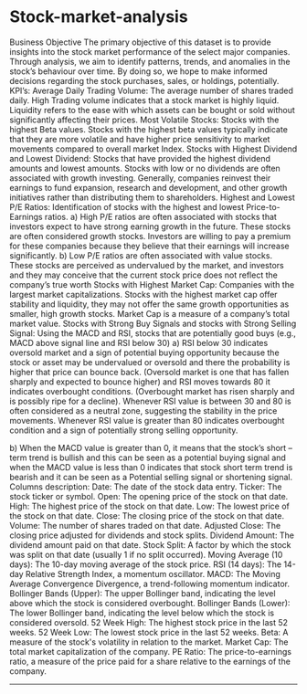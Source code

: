 # Stock-market-analysis

Business Objective
The primary objective of this dataset is to provide insights into the stock market performance of the select major companies. Through analysis, we aim to identify patterns, trends, and anomalies in the stock’s behaviour over time. By doing so, we hope to make informed decisions regarding the stock purchases, sales, or holdings, potentially.
KPI’s:
Average Daily Trading Volume: The average number of shares traded daily. High Trading volume indicates that a stock market is highly liquid. Liquidity refers to the ease with which assets can be bought or sold without significantly affecting their prices.
Most Volatile Stocks: Stocks with the highest Beta values. Stocks with the highest beta values typically indicate that they are more volatile and have higher price sensitivity to market movements compared to overall market Index. 
Stocks with Highest Dividend and Lowest Dividend: Stocks that have provided the highest dividend amounts and lowest amounts. Stocks with low or no dividends are often associated with growth investing. Generally, companies reinvest their earnings to fund expansion, research and development, and other growth initiatives rather than distributing them to shareholders. 
Highest and Lowest P/E Ratios: Identification of stocks with the highest and lowest Price-to-Earnings ratios. 
a)	High P/E ratios are often associated with stocks that investors expect to have strong earning growth in the future. These stocks are often considered growth stocks. Investors are willing to pay a premium for these companies because they believe that their earnings will increase significantly.
b)	Low P/E ratios are often associated with value stocks. These stocks are perceived as undervalued by the market, and investors and they may conceive that the current stock price does not reflect the company’s true worth
Stocks with Highest Market Cap:  Companies with the largest market capitalizations. Stocks with the highest market cap offer stability and liquidity, they may not offer the same growth opportunities as smaller, high growth stocks. Market Cap is a measure of a company’s total market value. 
Stocks with Strong Buy Signals and stocks with Strong Selling Signal: Using the MACD and RSI, stocks that are potentially good buys (e.g., MACD above signal line and RSI below 30) 
a)	RSI below 30 indicates oversold market and a sign of potential buying opportunity because the stock or asset may be undervalued or oversold and there the probability is higher that price can bounce back. (Oversold market is one that has fallen sharply and expected to bounce higher) and RSI moves towards 80 it indicates overbought conditions. (Overbought market has risen sharply and is possibly ripe for a decline). Whenever RSI value is between 30 and 80 is often considered as a neutral zone, suggesting the stability in the price movements. Whenever RSI value is greater than 80 indicates overbought condition and a sign of potentially strong selling opportunity.

b)	When the MACD value is greater than 0, it means that the stock’s short – term trend is bullish and this can be seen as a potential buying signal and when the MACD value is less than 0 indicates that stock short term trend is bearish and it can be seen as a Potential selling signal or shortening signal.
Columns description:
Date: The date of the stock data entry.
Ticker: The stock ticker or symbol.
Open: The opening price of the stock on that date.
High: The highest price of the stock on that date.
Low: The lowest price of the stock on that date.
Close: The closing price of the stock on that date.
Volume: The number of shares traded on that date.
Adjusted Close: The closing price adjusted for dividends and stock splits.
Dividend Amount: The dividend amount paid on that date.
Stock Split: A factor by which the stock was split on that date (usually 1 if no split occurred).
Moving Average (10 days): The 10-day moving average of the stock price.
RSI (14 days): The 14-day Relative Strength Index, a momentum oscillator.
MACD: The Moving Average Convergence Divergence, a trend-following momentum indicator.
Bollinger Bands (Upper): The upper Bollinger band, indicating the level above which the stock is considered overbought.
Bollinger Bands (Lower): The lower Bollinger band, indicating the level below which the stock is considered oversold.
52 Week High: The highest stock price in the last 52 weeks.
52 Week Low: The lowest stock price in the last 52 weeks.
Beta: A measure of the stock's volatility in relation to the market.
Market Cap: The total market capitalization of the company.
PE Ratio: The price-to-earnings ratio, a measure of the price paid for a share relative to the earnings of the company.
****
